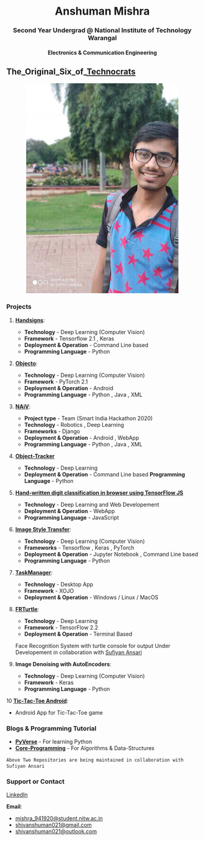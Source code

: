 <h1><center> Anshuman Mishra </center></h1>
  <h3><center>Second Year Undergrad @ National Institute of Technology Warangal </center></h3>
  <h4><center>Electronics & Communication Engineering</center></h4>
  
  ## The_Original_Six_of_[Technocrats](https://github.com/Technocrats-nitw)
 
 
<center>
<img src="me.jpeg" style="width:400px;height:550px;">
  </center>




### Projects

1. **[Handsigns](https://shivanshuman021.github.io/HandSigns/)**:
   - **Technology** - Deep Learning (Computer Vision)
   - **Framework** - Tensorflow 2.1 , Keras
   - **Deployment & Operation** - Command Line based
   - **Programming Language** - Python
  
2. **[Objecto](https://shivanshuman021.github.io/Objecto/)**:   
   - **Technology** - Deep Learning (Computer Vision)
   - **Framework** - PyTorch 2.1
   - **Deployment & Operation** - Android 
   - **Programming Language** - Python , Java , XML
 
3. **[NAiV](https://github.com/shivanshuman021/Technocrats-NAiV)**:
   - **Project type** - Team (Smart India Hackathon 2020)
   - **Technology** - Robotics , Deep Learning 
   - **Frameworks** - Django
   - **Deployment & Operation** - Android , WebApp 
   - **Programming Language** - Python , Java , XML
   
4. **[Object-Tracker](https://shivanshuman021.github.io/Object-Tracker/)**
   - **Technology** - Deep Learning
   - **Deployment & Operation** - Command Line based 
   **Programming Language** - Python

5. **[Hand-written digit classification in browser using TensorFlow JS](https://shivanshuman021.github.io/handwrittenDigit/)**
   - **Technology** - Deep Learning and Web Developement
   - **Deployment & Operation** - WebApp
   - **Programming Language** - JavaScript

6. **[Image Style Transfer](https://shivanshuman021.github.io/Image-Style-Transfer/)**:
   - **Technology** - Deep Learning (Computer Vision) 
   - **Frameworks** - Tensorflow , Keras , PyTorch
   - **Deployment & Operation** - Jupyter Notebook , Command Line based
   - **Programming Language** - Python
   
7. **[TaskManager](https://shivanshuman021.github.io/TaskManager/)**:
   - **Technology** - Desktop App
   - **Framework** - XOJO
   - **Deployment & Operation** - Windows / Linux / MacOS
   
8. **[FRTurtle](https://github.com/shivanshuman021/FRTurtle)**:
   - **Technology** - Deep Learning
   - **Framework** - TensorFlow 2.2
   - **Deployment & Operation** - Terminal Based
    
    Face Recognition System with turtle console for output Under Developement in collaboration with [Sufiyan Ansari](https://github.com/suffisme)
    
9. **Image Denoising with AutoEncoders**:
   - **Technology** - Deep Learning (Computer Vision)
   - **Framework** - Keras
   - **Programming Language** - Python

10 **[Tic-Tac-Toe Android](https://github.com/shivanshuman021/Tic-Tac-Toe-Android)**:
   - Android App for Tic-Tac-Toe game
    
### Blogs & Programming Tutorial
   - **[PyVerse](https://suffisme.github.io/PyVerse)** - For learning Python 
   - **[Core-Programming](https://github.com/suffisme/Core-Programming)** - For Algorithms & Data-Structures

    Above Two Repositories are being maintained in collaboration with Sufiyan Ansari 
    
### Support or Contact

[LinkedIn](https://www.linkedin.com/in/anshuman-mishra-89b014195)

**Email**:
   - mishra_941920@student.nitw.ac.in
   - shivanshuman021@gmail.com
   - shivanshuman021@outlook.com
